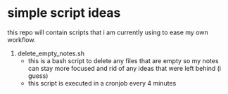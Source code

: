 # simple script ideas 
this repo will contain scripts that i am currently using to ease my own workflow.
1. delete_empty_notes.sh
	- this is a bash script to delete any files that are empty so my notes can stay more focused and rid of any ideas that were left behind (i guess)
	- this script is executed in a cronjob every 4 minutes 
